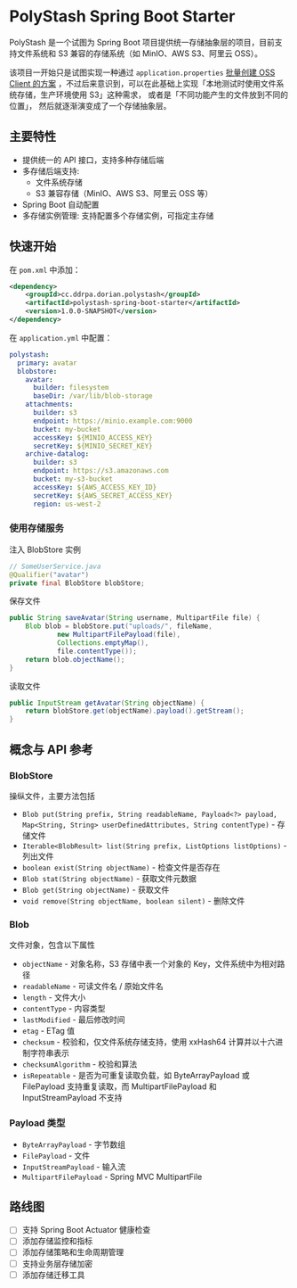 # PolyStash Spring Boot Starter

PolyStash 是一个试图为 Spring Boot 项目提供统一存储抽象层的项目，目前支持文件系统和 S3 兼容的存储系统（如 MinIO、AWS S3、阿里云
OSS）。

该项目一开始只是试图实现一种通过
`application.properties` [批量创建 OSS Client 的方案](https://github.com/ddrpa/forvariz-spring-boot-starter)
，不过后来意识到，可以在此基础上实现「本地测试时使用文件系统存储，生产环境使用 S3」这种需求，
或者是「不同功能产生的文件放到不同的位置」，
然后就逐渐演变成了一个存储抽象层。

## 主要特性

- 提供统一的 API 接口，支持多种存储后端
- 多存储后端支持:
    - 文件系统存储
    - S3 兼容存储（MinIO、AWS S3、阿里云 OSS 等）
- Spring Boot 自动配置
- 多存储实例管理: 支持配置多个存储实例，可指定主存储

## 快速开始

在 `pom.xml` 中添加：

```xml
<dependency>
    <groupId>cc.ddrpa.dorian.polystash</groupId>
    <artifactId>polystash-spring-boot-starter</artifactId>
    <version>1.0.0-SNAPSHOT</version>
</dependency>
```

在 `application.yml` 中配置：

```yaml
polystash:
  primary: avatar
  blobstore:
    avatar:
      builder: filesystem
      baseDir: /var/lib/blob-storage
    attachments:
      builder: s3
      endpoint: https://minio.example.com:9000
      bucket: my-bucket
      accessKey: ${MINIO_ACCESS_KEY}
      secretKey: ${MINIO_SECRET_KEY}
    archive-datalog:
      builder: s3
      endpoint: https://s3.amazonaws.com
      bucket: my-s3-bucket
      accessKey: ${AWS_ACCESS_KEY_ID}
      secretKey: ${AWS_SECRET_ACCESS_KEY}
      region: us-west-2
```

### 使用存储服务

注入 BlobStore 实例

```java
// SomeUserService.java
@Qualifier("avatar")
private final BlobStore blobStore;
````

保存文件

```java
public String saveAvatar(String username, MultipartFile file) {
    Blob blob = blobStore.put("uploads/", fileName,
            new MultipartFilePayload(file),
            Collections.emptyMap(),
            file.contentType());
    return blob.objectName();
}
```

读取文件

````java
public InputStream getAvatar(String objectName) {
    return blobStore.get(objectName).payload().getStream();
}
````

## 概念与 API 参考

### BlobStore

操纵文件，主要方法包括

- `Blob put(String prefix, String readableName, Payload<?> payload, Map<String, String> userDefinedAttributes, String contentType)` -
存储文件
- `Iterable<BlobResult> list(String prefix, ListOptions listOptions)` - 列出文件
- `boolean exist(String objectName)` - 检查文件是否存在
- `Blob stat(String objectName)` - 获取文件元数据
- `Blob get(String objectName)` - 获取文件
- `void remove(String objectName, boolean silent)` - 删除文件

### Blob

文件对象，包含以下属性

- `objectName` - 对象名称，S3 存储中表一个对象的 Key，文件系统中为相对路径
- `readableName` - 可读文件名 / 原始文件名
- `length` - 文件大小
- `contentType` - 内容类型
- `lastModified` - 最后修改时间
- `etag` - ETag 值
- `checksum` - 校验和，仅文件系统存储支持，使用 xxHash64 计算并以十六进制字符串表示
- `checksumAlgorithm` - 校验和算法
- `isRepeatable` - 是否为可重复读取负载，如 ByteArrayPayload 或 FilePayload 支持重复读取，而 MultipartFilePayload 和
  InputStreamPayload 不支持

### Payload 类型

- `ByteArrayPayload` - 字节数组
- `FilePayload` - 文件
- `InputStreamPayload` - 输入流
- `MultipartFilePayload` - Spring MVC MultipartFile

## 路线图

- [ ] 支持 Spring Boot Actuator 健康检查
- [ ] 添加存储监控和指标
- [ ] 添加存储策略和生命周期管理
- [ ] 支持业务层存储加密
- [ ] 添加存储迁移工具
